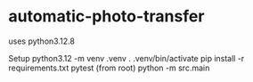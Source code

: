 # automatic-photo-transfer

uses python3.12.8

Setup
python3.12 -m venv .venv
. .venv/bin/activate
pip install -r requirements.txt
pytest (from root)
python -m src.main